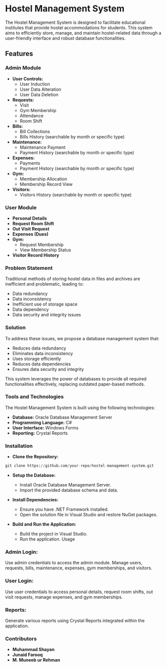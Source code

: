 # **Hostel Management System**

The Hostel Management System is designed to facilitate educational institutes that provide hostel accommodations for students. This system aims to efficiently store, manage, and maintain hostel-related data through a user-friendly interface and robust database functionalities.

## Features
### Admin Module
- **User Controls:**
    - User Induction
    - User Data Alteration
    - User Data Deletion
- **Requests:**
    - Visit
    - Gym Membership
    - Attendance
    - Room Shift
- **Bills:**
    - Bill Collections
    - Bills History (searchable by month or specific type)
- **Maintenance:**
    - Maintenance Payment
    - Payment History (searchable by month or specific type)
- **Expenses:**
    - Payments
    - Payment History (searchable by month or specific type)
- **Gym:**
    - Membership Allocation
    - Membership Record View
- **Visitors:**
    - Visitors History (searchable by month or specific type)
### User Module
- **Personal Details**
- **Request Room Shift**
- **Out Visit Request**
- **Expenses (Dues)**
- **Gym:**
    - Request Membership
    - View Membership Status
- **Visitor Record History**

### Problem Statement
Traditional methods of storing hostel data in files and archives are inefficient and problematic, leading to:

- Data redundancy
- Data inconsistency
- Inefficient use of storage space
- Data dependency
- Data security and integrity issues
### Solution
To address these issues, we propose a database management system that:

- Reduces data redundancy
- Eliminates data inconsistency
- Uses storage efficiently
- Reduces data dependencies
- Ensures data security and integrity


This system leverages the power of databases to provide all required functionalities effectively, replacing outdated paper-based methods.

### Tools and Technologies
The Hostel Management System is built using the following technologies:

- **Database:** Oracle Database Management Server
- **Programming Language:** C#
- **User Interface:** Windows Forms
- **Reporting:** Crystal Reports
### Installation
- **Clone the Repository:**

```python
git clone https://github.com/your-repo/hostel-management-system.git
```
- **Setup the Database:**

    - Install Oracle Database Management Server.
    - Import the provided database schema and data.
- **Install Dependencies:**

    - Ensure you have .NET Framework installed.
    - Open the solution file in Visual Studio and restore NuGet packages.
- **Build and Run the Application:**

    - Build the project in Visual Studio.
    - Run the application.
Usage
### Admin Login:

Use admin credentials to access the admin module.
Manage users, requests, bills, maintenance, expenses, gym memberships, and visitors.
### User Login:

Use user credentials to access personal details, request room shifts, out visit requests, manage expenses, and gym memberships.
### Reports:

Generate various reports using Crystal Reports integrated within the application.
### Contributors
- **Muhammad Shayan**
- **Junaid Farooq**
- **M. Muneeb ur Rehman**

